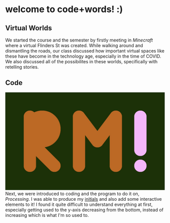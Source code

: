# welcome to code+words! :) 

## Virtual Worlds

We started the course and the semester by firstly meeting in *Minecraft* where a virtual Flinders St was created. While walking around and dismantling the roads, our class discussed how important virtual spaces like these have become in the technology age, especially in the time of COVID. We also discussed all of the possibilites in these worlds, specifically with retelling stories.

## Code

![](intialsInteractive.jpg)
Next, we were introduced to coding and the program to do it on, *Processing*. I was able to produce my [initials](https://github.com/robymanlongat/codewords.github.io/blob/master/week01/initialsInteractive/initialsInteractive.js) and also add some interactive elements to it! I found it quite difficult to understand everything at first, especially getting used to the y-axis decreasing from the bottom, instead of increasing which is what I'm so used to.  
